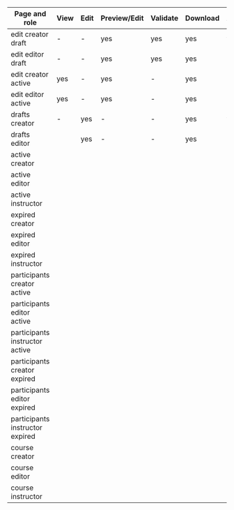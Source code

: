 Page and role                       | View  | Edit  | Preview/Edit  | Validate  | Download  | Activate  | Duplicate   | Participants  | Expire  | Delete 
---                                 | ---   | ---   | ---           |---        |---        |---        |---          |---            |---      |---
edit creator draft                  | -     | -     | yes           | yes       | yes       | yes       | yes         | -             | -       | yes
edit editor draft                   | -     | -     | yes           | yes       | yes       | -         | -           | -             | -       | - 
edit creator active                 | yes   | -     | yes           | -         | yes       | -         | yes         | yes           | yes     | -
edit editor active                  | yes   | -     | yes           | -         | yes       | -         | -           | yes           | -       | -
drafts creator                      | -     | yes   | -             | -         | yes       | yes       | yes         | -             | -       | yes
drafts editor                       |       | yes   | -             | -         | yes       | -         | -           | -             | -       | -
active creator | | | | | | | | | |
active editor | | | | | | | | | |
active instructor | | | | | | | | | |
expired creator | | | | | | | | | |
expired editor | | | | | | | | | |
expired instructor | | | | | | | | | |
participants creator active | | | | | | | | | |
participants editor active | | | | | | | | | |
participants instructor active | | | | | | | | | |
participants creator expired | | | | | | | | | |
participants editor expired | | | | | | | | | |
participants instructor expired | | | | | | | | | |
course creator | | | | | | | | | |
course editor | | | | | | | | | |
course instructor | | | | | | | | | |

